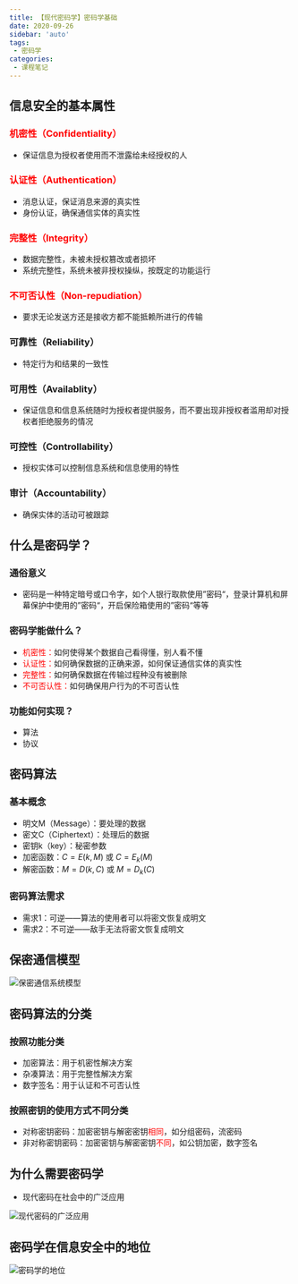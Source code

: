 ```yaml
---
title: 【现代密码学】密码学基础
date: 2020-09-26
sidebar: 'auto'
tags:
 - 密码学
categories:
 - 课程笔记
---
```


## 信息安全的基本属性
### <font color=red>机密性（Confidentiality）</font>
- 保证信息为授权者使用而不泄露给未经授权的人

### <font color=red>认证性（Authentication）</font>
- 消息认证，保证消息来源的真实性
- 身份认证，确保通信实体的真实性

### <font color=red>完整性（Integrity）</font>
- 数据完整性，未被未授权篡改或者损坏
- 系统完整性，系统未被非授权操纵，按既定的功能运行

### <font color=red>不可否认性（Non-repudiation）</font>
- 要求无论发送方还是接收方都不能抵赖所进行的传输

### 可靠性（Reliability）
- 特定行为和结果的一致性

### 可用性（Availablity）
- 保证信息和信息系统随时为授权者提供服务，而不要出现非授权者滥用却对授权者拒绝服务的情况

### 可控性（Controllability）
- 授权实体可以控制信息系统和信息使用的特性

### 审计（Accountability）
- 确保实体的活动可被跟踪

## 什么是密码学？
### 通俗意义

- 密码是一种特定暗号或口令字，如个人银行取款使用”密码“，登录计算机和屏幕保护中使用的”密码“，开启保险箱使用的”密码“等等

### 密码学能做什么？

- <font color=red>机密性：</font>如何使得某个数据自己看得懂，别人看不懂
- <font color=red>认证性：</font>如何确保数据的正确来源，如何保证通信实体的真实性
- <font color=red>完整性：</font>如何确保数据在传输过程种没有被删除
- <font color=red>不可否认性：</font>如何确保用户行为的不可否认性

### 功能如何实现？
- 算法
- 协议

## 密码算法

### 基本概念
- 明文M（Message）：要处理的数据
- 密文C（Ciphertext）：处理后的数据
- 密钥k（key）：秘密参数
- 加密函数：$C=E(k,M)$ 或 $C=E_k(M)$
- 解密函数：$M = D(k,C)$ 或 $M=D_k(C)$

### 密码算法需求
- 需求1：可逆——算法的使用者可以将密文恢复成明文
- 需求2：不可逆——敌手无法将密文恢复成明文

## 保密通信模型

![保密通信系统模型](/views/保密通信系统模型.png)

## 密码算法的分类

### 按照功能分类

- 加密算法：用于机密性解决方案
- 杂凑算法：用于完整性解决方案
- 数字签名：用于认证和不可否认性

### 按照密钥的使用方式不同分类

- 对称密钥密码：加密密钥与解密密钥<font color=red>相同</font>，如分组密码，流密码
- 非对称密钥密码：加密密钥与解密密钥<font color=red>不同</font>，如公钥加密，数字签名

## 为什么需要密码学

- 现代密码在社会中的广泛应用

![现代密码的广泛应用](/views/现代密码的广泛应用.png)

## 密码学在信息安全中的地位

![密码学的地位](/views/密码学的地位.png)

